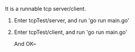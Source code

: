   It is a runnable tcp server/client.
1. Enter tcpTest/server, and run 'go run main.go'
2. Enter tcpTest/client, and run 'go run main.go'

   And OK~
